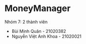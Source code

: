 # MoneyManager 
Nhóm 7: 2 thành viên 
<ul>
  <li>
    Bùi Minh Quân - 21020382 
  </li>
  <li>
    Nguyễn Việt Anh Khoa - 21020021
  </li>
</ul>
